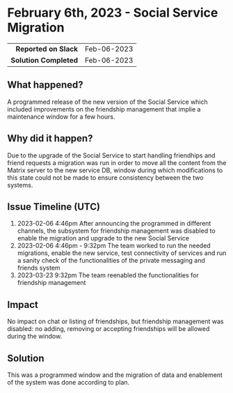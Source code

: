 # February 6th, 2023 - Social Service Migration

|                          |               |
| -----------------------: | :------------ |
| **Reported on Slack**    | Feb-06-2023 |
|   **Solution Completed** | Feb-06-2023 |

## What happened?

A programmed release of the new version of the Social Service which included improvements on the friendship management that implie a maintenance window for a few hours.

## Why did it happen?

Due to the upgrade of the Social Service to start handling friendhips and friend requests a migration was run in order to move all the content from the Matrix server to the new service DB, window during which modifications to this state could not be made to ensure consistency between the two systems.

## Issue Timeline (UTC)

1. 2023-02-06 4:46pm After announcing the programmed in different channels, the subsystem for friendship management was disabled to enable the migration and upgrade to the new Social Service
1. 2023-02-06 4:46pm - 9:32pm The team worked to run the needed migrations, enable the new service, test connectivity of services and run a sanity check of the functionalities of the private messaging and friends system
1. 2023-03-23 9:32pm The team reenabled the functionalities for friendship management

## Impact

No impact on chat or listing of friendships, but friendship management was disabled: no adding, removing or accepting friendships will be allowed during the window.

## Solution

This was a programmed window and the migration of data and enablement of the system was done according to plan.


